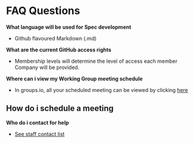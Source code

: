 # FAQ Questions

**What language will be used for Spec development**
- Github flavoured Markdown (.md)

**What are the current GitHub access rights** 
- Membership levels will determine the level of access each member Company will be provided.

**Where can i view my Working Group meeting schedule** 
- In groups.io, all your scheduled meeting can be viewed by clicking [here](https://groups.io/calendar)

**How do i schedule a meeting** 
- 

**Who do i contact for help**
- [See staff contact list](https://volumetricformat.github.io/On_boarding/#/contacts)
